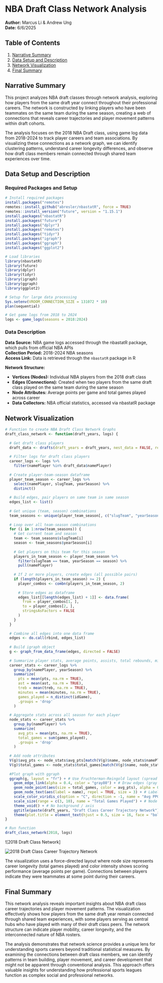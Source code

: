# NBA Draft Class Network Analysis

**Author:** Marcus Li & Andrew Ung  
**Date:** 6/6/2025

## Table of Contents
1. [Narrative Summary](#narrative-summary)
2. [Data Setup and Description](#data-setup-and-description)
3. [Network Visualization](#network-visualization)
4. [Final Summary](#final-summary)

## Narrative Summary

This project analyzes NBA draft classes through network analysis, exploring how players from the same draft year connect throughout their professional careers. The network is constructed by linking players who have been teammates on the same team during the same season, creating a web of connections that reveals career trajectories and player movement patterns within draft cohorts.

The analysis focuses on the 2018 NBA Draft class, using game log data from 2018-2024 to track player careers and team associations. By visualizing these connections as a network graph, we can identify clustering patterns, understand career longevity differences, and observe how draft class members remain connected through shared team experiences over time.

## Data Setup and Description

### Required Packages and Setup
```r
# Install required packages
install.packages("remotes")
remotes::install_github("abresler/nbastatR", force = TRUE)
remotes::install_version("future", version = "1.15.1")
install.packages("nbastatR")
install.packages("future")
install.packages("dplyr")
install.packages("remotes")
install.packages("tidyr")
install.packages("igraph")
install.packages("ggraph")
install.packages("ggplot2")

# Load libraries
library(nbastatR)
library(future)
library(dplyr)
library(tidyr)
library(igraph)
library(ggraph)
library(ggplot2)

# Setup for large data processing
Sys.setenv(VROOM_CONNECTION_SIZE = 131072 * 10)
plan(sequential)

# Get game logs from 2018 to 2024 
logs <- game_logs(seasons = 2018:2024)
```

### Data Description
**Data Source:** NBA game logs accessed through the nbastatR package, which pulls from official NBA APIs  
**Collection Period:** 2018-2024 NBA seasons  
**Access Link:** Data is retrieved through the `nbastatR` package in R

**Network Structure:**
- **Vertices (Nodes):** Individual NBA players from the 2018 draft class
- **Edges (Connections):** Created when two players from the same draft class played on the same team during the same season
- **Node Attributes:** Average points per game and total games played across career
- **Data Collectors:** NBA official statistics, accessed via nbastatR package

## Network Visualization

```r
# Function to create NBA Draft Class Network Graphs
draft_class_network <- function(draft_years, logs) {
  
  # Get draft class players
  draft_data <- drafts(draft_years = draft_years, nest_data = FALSE, return_message = TRUE)
  
  # Filter logs for draft class players
  career_logs <- logs %>%
    filter(namePlayer %in% draft_data$namePlayer)
  
  # Create player-team-season dataframe
  player_team_season <- career_logs %>%
    select(namePlayer, slugTeam, yearSeason) %>%
    distinct()
  
  # Build edges, pair players on same team in same season
  edges_list <- list()
  
  # Get unique (team, season) combinations
  team_seasons <- unique(player_team_season[, c("slugTeam", "yearSeason")])
  
  # Loop over all team-season combinations
  for (i in 1:nrow(team_seasons)) {
    # Get current team and season
    team <- team_seasons$slugTeam[i]
    season <- team_seasons$yearSeason[i]
    
    # Get players on this team for this season
    players_in_team_season <- player_team_season %>%
      filter(slugTeam == team, yearSeason == season) %>%
      pull(namePlayer)
    
    # If 2 or more players, create edges (all possible pairs)
    if (length(players_in_team_season) >= 2) {
      player_combos <- combn(players_in_team_season, 2)
      
      # Store edges as dataframe
      edges_list[[length(edges_list) + 1]] <- data.frame(
        from = player_combos[1, ],
        to = player_combos[2, ],
        stringsAsFactors = FALSE
      )
    }
  }
  
  # Combine all edges into one data frame
  edges <- do.call(rbind, edges_list)
  
  # Build igraph object
  g <- graph_from_data_frame(edges, directed = FALSE)
  
  # Summarize player stats, average points, assists, total rebounds, minutes and games played
  career_stats <- career_logs %>%
    group_by(namePlayer, yearSeason) %>%
    summarize(
      pts = mean(pts, na.rm = TRUE),
      ast = mean(ast, na.rm = TRUE),
      treb = mean(treb, na.rm = TRUE),
      minutes = mean(minutes, na.rm = TRUE),
      games_played = n_distinct(idGame),
      .groups = 'drop'
    )
  
  # Aggregate stats across all season for each player
  node_stats <- career_stats %>%
    group_by(namePlayer) %>%
    summarize(
      avg_pts = mean(pts, na.rm = TRUE),
      total_games = sum(games_played),
      .groups = 'drop'
    )
  
  # Add node attributes
  V(g)$avg_pts <- node_stats$avg_pts[match(V(g)$name, node_stats$namePlayer)] # avg_pts = average points per game across career
  V(g)$total_games <- node_stats$total_games[match(V(g)$name, node_stats$namePlayer)] # total_games = total games played across career
  
  #Plot graph with ggraph
  ggraph(g, layout = "fr") + # Use Fruchterman-Reingold layout (spread out nicely)
    geom_edge_link(alpha = 0.4, color = "gray80") + # Draw edges (gray lines, semi-transparent)
    geom_node_point(aes(size = total_games, color = avg_pts), alpha = 0.9) + # Draw nodes (size = games played, color = avg pts)
    geom_node_text(aes(label = name), repel = TRUE, size = 3) + # Label nodes (with repel to avoid overlapping text!)
    scale_color_viridis_c(option = "C", direction = -1, name = "Avg PPG") + # Color scale = viridis color palette (C), reversed
    scale_size(range = c(3, 10), name = "Total Games Played") + # Node size scale
    theme_void() + # No background / axis
    ggtitle(paste(draft_years, "Draft Class Career Trajectory Network")) + # Title of the plot
    theme(plot.title = element_text(hjust = 0.5, size = 16, face = "bold")) # Title formatting (centered, bold)
}

# Run function
draft_class_network(2018, logs)
```

![2018 Draft Class Network]

![2018 Draft Class Career Trajectory Network](https://github.com/user-attachments/assets/3ab99460-dd00-41e4-bb09-861082d2bb19)

The visualization uses a force-directed layout where node size represents career longevity (total games played) and color intensity shows scoring performance (average points per game). Connections between players indicate they were teammates at some point during their careers.

## Final Summary

This network analysis reveals important insights about NBA draft class career trajectories and player movement patterns. The visualization effectively shows how players from the same draft year remain connected through shared team experiences, with some players serving as central hubs who have played with many of their draft class peers. The network structure can indicate player mobility, career longevity, and the interconnected nature of NBA rosters.

The analysis demonstrates that network science provides a unique lens for understanding sports careers beyond traditional statistical measures. By examining the connections between draft class members, we can identify patterns in team building, player movement, and career development that might not be apparent through conventional analysis. This approach offers valuable insights for understanding how professional sports leagues function as complex social and professional networks.
